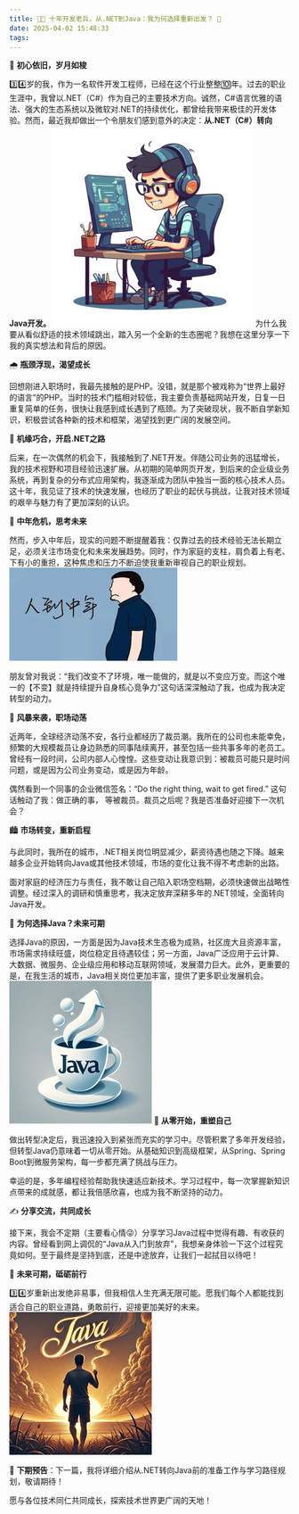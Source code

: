 ```yaml
---
title: 👨‍💻 十年开发老兵，从.NET到Java：我为何选择重新出发？ 🚀
date: 2025-04-02 15:48:33
tags:
---
```


🌱 **初心依旧，岁月如梭**

3️⃣4️⃣岁的我，作为一名软件开发工程师，已经在这个行业整整🔟年。过去的职业生涯中，我曾以.NET（C#）作为自己的主要技术方向。诚然，C#语言优雅的语法、强大的生态系统以及微软对.NET的持续优化，都曾给我带来极佳的开发体验。然而，最近我却做出一个令朋友们感到意外的决定：**从.NET（C#）转向Java开发。**
![程序员](./images/java-init/me.png)
为什么我要从看似舒适的技术领域跳出，踏入另一个全新的生态圈呢？我想在这里分享一下我的真实想法和背后的原因。

🌧️ **瓶颈浮现，渴望成长**

回想刚进入职场时，我最先接触的是PHP。没错，就是那个被戏称为“世界上最好的语言”的PHP。当时的技术门槛相对较低，我主要负责基础网站开发，日复一日重复简单的任务，很快让我感到成长遇到了瓶颈。为了突破现状，我不断自学新知识，积极尝试各种新的技术和框架，渴望找到更广阔的发展空间。

🌠 **机缘巧合，开启.NET之路**

后来，在一次偶然的机会下，我接触到了.NET开发。伴随公司业务的迅猛增长，我的技术视野和项目经验迅速扩展。从初期的简单网页开发，到后来的企业级业务系统，再到复杂的分布式应用架构，我逐渐成为团队中独当一面的核心技术人员。这十年，我见证了技术的快速发展，也经历了职业的起伏与挑战，让我对技术领域的艰辛与魅力有了更加深刻的认识。

🍂 **中年危机，思考未来**

然而，步入中年后，现实的问题不断提醒着我：仅靠过去的技术经验无法长期立足，必须关注市场变化和未来发展趋势。同时，作为家庭的支柱，肩负着上有老、下有小的重担，这种焦虑和压力不断迫使我重新审视自己的职业规划。
![程序员](./images/java-init/mid-life-cris.jpg)

朋友曾对我说：“我们改变不了环境，唯一能做的，就是以不变应万变。而这个唯一的【不变】就是持续提升自身核心竞争力”这句话深深触动了我，也成为我决定转型的动力。

🌊 **风暴来袭，职场动荡**

近两年，全球经济动荡不安，各行业都经历了裁员潮。我所在的公司也未能幸免，频繁的大规模裁员让身边熟悉的同事陆续离开，甚至包括一些共事多年的老员工。曾经有一段时间，公司内部人心惶惶。这些变动让我意识到：被裁员可能只是时间问题，或是因为公司业务变动，或是因为年龄。

偶然看到一个同事的企业微信签名：“Do the right thing, wait to get fired.” 这句话触动了我：做正确的事， 等被裁员。裁员之后呢？我是否准备好迎接下一次机会？

🏙️ **市场转变，重新启程**

与此同时，我所在的城市，.NET相关岗位明显减少，薪资待遇也随之下降。越来越多企业开始转向Java或其他技术领域，市场的变化让我不得不考虑新的出路。

面对家庭的经济压力与责任，我不敢让自己陷入职场空档期，必须快速做出战略性调整。经过深入的调研和慎重思考，我决定放弃深耕多年的.NET领域，全面转向Java开发。

🌳 **为何选择Java？未来可期**

选择Java的原因，一方面是因为Java技术生态极为成熟，社区庞大且资源丰富，市场需求持续旺盛，岗位稳定且待遇较佳；另一方面，Java广泛应用于云计算、大数据、微服务、企业级应用和移动互联网领域，发展潜力巨大。此外，更重要的是，在我生活的城市，Java相关岗位更加丰富，提供了更多职业发展机会。
![程序员](./images/java-init/java.png)
🌟 **从零开始，重塑自己**

做出转型决定后，我迅速投入到紧张而充实的学习中。尽管积累了多年开发经验，但转型Java仍意味着一切从零开始。从基础知识到高级框架，从Spring、Spring Boot到微服务架构，每一步都充满了挑战与压力。

幸运的是，多年编程经验帮助我快速适应新技术。学习过程中，每一次掌握新知识点带来的成就感，都让我倍感欣喜，也成为我不断坚持的动力。

✍️ **分享交流，共同成长**

接下来，我会不定期（主要看心情😜）分享学习Java过程中觉得有趣、有收获的内容。曾经看到网上调侃的“Java从入门到放弃”，我想亲身体验一下这个过程究竟如何。至于最终是坚持到底，还是中途放弃，让我们一起拭目以待吧！

🌅 **未来可期，砥砺前行**

3️⃣4️⃣岁重新出发绝非易事，但我相信人生充满无限可能。愿我们每个人都能找到适合自己的职业道路，勇敢前行，迎接更加美好的未来。
![程序员](./images/java-init/future.png)

📌 **下期预告**：下一篇，我将详细介绍从.NET转向Java前的准备工作与学习路径规划，敬请期待！

愿与各位技术同仁共同成长，探索技术世界更广阔的天地！

